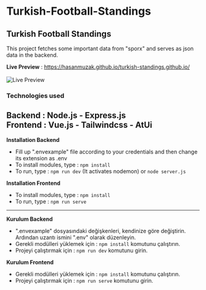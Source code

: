 # Turkish-Football-Standings
Turkish Football Standings
---
This project fetches some important data from "sporx" and serves as json data in the backend.  

**Live Preview** : https://hasanmuzak.github.io/turkish-standings.github.io/ <br /><br />
![Live Preview](https://i.hizliresim.com/pbtwz5.png)
### Technologies used

**Backend :** Node.js - Express.js  
**Frontend :** Vue.js - Tailwindcss - AtUi
---
**Installation Backend**
- Fill up ".envexample" file according to your credentials and then change its extension as .env
- To install modules, type : ```npm install ```
- To run, type : ```npm run dev``` (It activates nodemon) or ```node server.js```

**Installation Frontend**
- To install modules, type : ```npm install ```
- To run, type : ```npm run serve```
---
**Kurulum Backend**
- ".envexample" dosyasındaki değişkenleri, kendinize göre değiştirin. Ardından uzantı ismini ".env" olarak düzenleyin.
- Gerekli modülleri yüklemek için : ```npm install``` komutunu çalıştırın.
- Projeyi çalıştırmak için : ```npm run dev``` komutunu girin.

**Kurulum Frontend**
- Gerekli modülleri yüklemek için : ```npm install``` komutunu çalıştırın.
- Projeyi çalıştırmak için : ```npm run serve``` komutunu girin.
